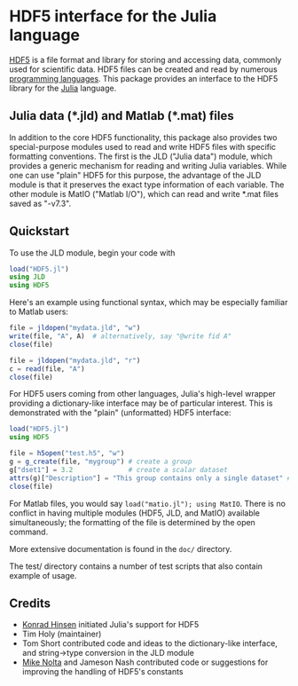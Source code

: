 # HDF5 interface for the Julia language

[HDF5][HDF5] is a file format and library for storing and accessing
data, commonly used for scientific data. HDF5 files can be created and
read by numerous [programming
languages](http://www.hdfgroup.org/tools5desc.html).  This package
provides an interface to the HDF5 library for the
[Julia][Julia] language.

## Julia data (\*.jld) and Matlab (\*.mat) files

In addition to the core HDF5 functionality, this package also provides two special-purpose modules used to read and write HDF5 files with specific formatting conventions. The first is the JLD ("Julia data") module, which provides a generic mechanism for reading and writing Julia variables. While one can use "plain" HDF5 for this purpose, the advantage of the JLD module is that it preserves the exact type information of each variable. The other module is MatIO ("Matlab I/O"), which can read and write *.mat files saved as "-v7.3".

## Quickstart

To use the JLD module, begin your code with

```julia
load("HDF5.jl")
using JLD
using HDF5
```

Here's an example using functional syntax, which may be especially familiar to Matlab users:

```julia
file = jldopen("mydata.jld", "w")
write(file, "A", A)  # alternatively, say "@write fid A"
close(file)

file = jldopen("mydata.jld", "r")
c = read(file, "A")
close(file)
```

For HDF5 users coming from other languages, Julia's high-level wrapper providing a dictionary-like interface may be of particular interest. This is demonstrated with the "plain" (unformatted) HDF5 interface:

```julia
load("HDF5.jl")
using HDF5

file = h5open("test.h5", "w")
g = g_create(file, "mygroup") # create a group
g["dset1"] = 3.2              # create a scalar dataset
attrs(g)["Description"] = "This group contains only a single dataset" # an attribute
close(file)
```

For Matlab files, you would say ``load("matio.jl"); using MatIO``. There is no conflict in having multiple modules (HDF5, JLD, and MatIO) available simultaneously; the formatting of the file is determined by the open command.

More extensive documentation is found in the `doc/` directory.

The test/ directory contains a number of test scripts that also contain example of usage.

## Credits

- [Konrad Hinsen](https://github.com/khinsen/julia_hdf5) initiated Julia's support for HDF5
- Tim Holy (maintainer)
- Tom Short contributed code and ideas to the dictionary-like interface, and string->type conversion in the JLD module
- [Mike Nolta](https://github.com/nolta/julia_hdf5) and Jameson Nash contributed code or suggestions for improving the handling of HDF5's constants


[Julia]: http://julialang.org "Julia"
[HDF5]: http://www.hdfgroup.org/HDF5/ "HDF5"
